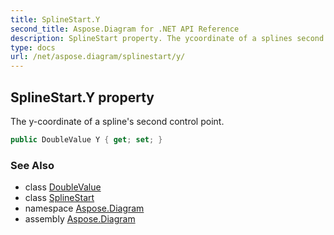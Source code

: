 ```yaml
---
title: SplineStart.Y
second_title: Aspose.Diagram for .NET API Reference
description: SplineStart property. The ycoordinate of a splines second control point
type: docs
url: /net/aspose.diagram/splinestart/y/
---
```

## SplineStart.Y property

The y-coordinate of a spline's second control point.

```csharp
public DoubleValue Y { get; set; }
```

### See Also

* class [DoubleValue](../../doublevalue/)
* class [SplineStart](../)
* namespace [Aspose.Diagram](../../splinestart/)
* assembly [Aspose.Diagram](../../../)


